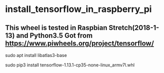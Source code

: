 # install_tensorflow_in_raspberry_pi
## This wheel is tested in Raspbian Stretch(2018-1-13) and Python3.5 Got from https://www.piwheels.org/project/tensorflow/

sudo apt install libatlas3-base

sudo pip3 install tensorflow-1.13.1-cp35-none-linux_armv7l.whl
